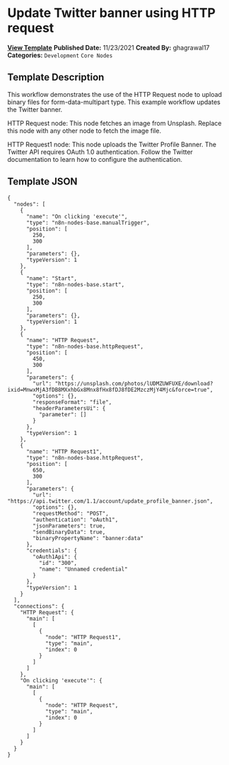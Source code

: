 # Update Twitter banner using HTTP request

**[View Template](https://n8n.io/workflows/1338-/)**  **Published Date:** 11/23/2021  **Created By:** ghagrawal17  **Categories:** `Development` `Core Nodes`  

## Template Description

This workflow demonstrates the use of the HTTP Request node to upload binary files for form-data-multipart type. This example workflow updates the Twitter banner.



HTTP Request node: This node fetches an image from Unsplash. Replace this node with any other node to fetch the image file.

HTTP Request1 node: This node uploads the Twitter Profile Banner. The Twitter API requires OAuth 1.0 authentication. Follow the Twitter documentation to learn how to configure the authentication.

## Template JSON

```
{
  "nodes": [
    {
      "name": "On clicking 'execute'",
      "type": "n8n-nodes-base.manualTrigger",
      "position": [
        250,
        300
      ],
      "parameters": {},
      "typeVersion": 1
    },
    {
      "name": "Start",
      "type": "n8n-nodes-base.start",
      "position": [
        250,
        300
      ],
      "parameters": {},
      "typeVersion": 1
    },
    {
      "name": "HTTP Request",
      "type": "n8n-nodes-base.httpRequest",
      "position": [
        450,
        300
      ],
      "parameters": {
        "url": "https://unsplash.com/photos/lUDMZUWFUXE/download?ixid=MnwxMjA3fDB8MXxhbGx8Mnx8fHx8fDJ8fDE2MzczMjY4Mjc&force=true",
        "options": {},
        "responseFormat": "file",
        "headerParametersUi": {
          "parameter": []
        }
      },
      "typeVersion": 1
    },
    {
      "name": "HTTP Request1",
      "type": "n8n-nodes-base.httpRequest",
      "position": [
        650,
        300
      ],
      "parameters": {
        "url": "https://api.twitter.com/1.1/account/update_profile_banner.json",
        "options": {},
        "requestMethod": "POST",
        "authentication": "oAuth1",
        "jsonParameters": true,
        "sendBinaryData": true,
        "binaryPropertyName": "banner:data"
      },
      "credentials": {
        "oAuth1Api": {
          "id": "300",
          "name": "Unnamed credential"
        }
      },
      "typeVersion": 1
    }
  ],
  "connections": {
    "HTTP Request": {
      "main": [
        [
          {
            "node": "HTTP Request1",
            "type": "main",
            "index": 0
          }
        ]
      ]
    },
    "On clicking 'execute'": {
      "main": [
        [
          {
            "node": "HTTP Request",
            "type": "main",
            "index": 0
          }
        ]
      ]
    }
  }
}
```
